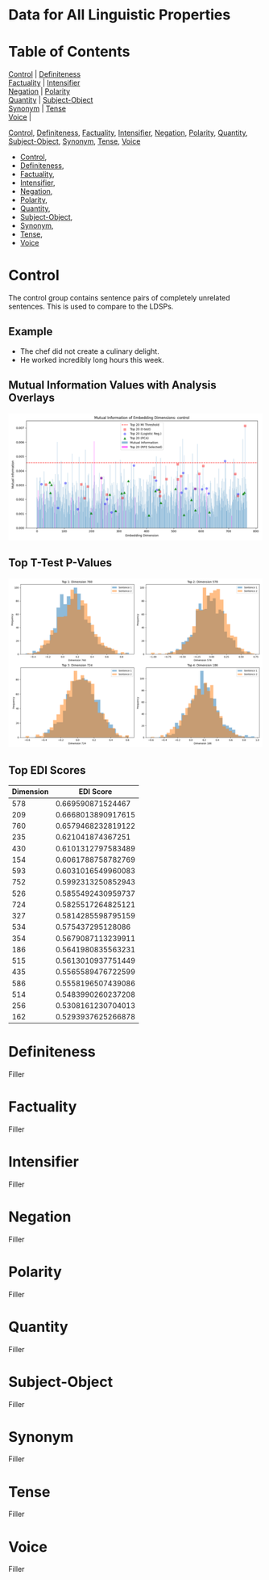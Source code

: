 # Data for All Linguistic Properties

# Table of Contents

[Control](#control)       | [Definiteness](#definiteness)  
[Factuality](#factuality) | [Intensifier](#intensifier)  
[Negation](#negation)     | [Polarity](#polarity)  
[Quantity](#quantity)     | [Subject-Object](#subject-object)  
[Synonym](#synonym)       | [Tense](#tense)  
[Voice](#voice)           |  

[Control](#control), [Definiteness](#definiteness), [Factuality](#factuality), [Intensifier](#intensifier), [Negation](#negation), [Polarity](#polarity), [Quantity](#quantity), [Subject-Object](#subject-object), [Synonym](#synonym), [Tense](#tense), [Voice](#voice)

- [Control](#control), 
- [Definiteness](#definiteness), 
- [Factuality](#factuality),
- [Intensifier](#intensifier), 
- [Negation](#negation), 
- [Polarity](#polarity), 
- [Quantity](#quantity), 
- [Subject-Object](#subject-object), 
- [Synonym](#synonym), 
- [Tense](#tense), 
- [Voice](#voice)

# Control

The control group contains sentence pairs of completely unrelated sentences. This is used to compare to the LDSPs.

## Example
- The chef did not create a culinary delight.
- He worked incredibly long hours this week.

## Mutual Information Values with Analysis Overlays
<img src="results/control/combined_analysis/combined_graph_rfe.png">

## Top T-Test P-Values 
<img src="results/control/t_test_analysis/top_4_p_values.png">

## Top EDI Scores

| Dimension | EDI Score           |
|-----------|---------------------|
| 578       | 0.669590871524467   |
| 209       | 0.6668013890917615  |
| 760       | 0.6579468232819122  |
| 235       | 0.621041874367251   |
| 430       | 0.6101312797583489  |
| 154       | 0.6061788758782769  |
| 593       | 0.6031016549960083  |
| 752       | 0.5992313250852943  |
| 526       | 0.5855492430959737  |
| 724       | 0.5825517264825121  |
| 327       | 0.5814285598795159  |
| 534       | 0.575437295128086   |
| 354       | 0.5679087113239911  |
| 186       | 0.5641980835563231  |
| 515       | 0.5613010937751449  |
| 435       | 0.5565589476722599  |
| 586       | 0.5558196507439086  |
| 514       | 0.5483990260237208  |
| 256       | 0.5308161230704013  |
| 162       | 0.5293937625266878  |


# Definiteness

Filler

# Factuality

Filler

# Intensifier

Filler

# Negation

Filler

# Polarity

Filler

# Quantity

Filler

# Subject-Object

Filler

# Synonym

Filler

# Tense

Filler

# Voice

Filler







